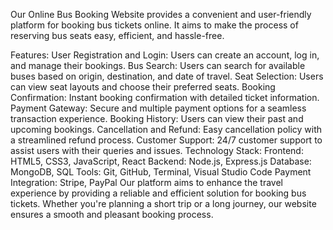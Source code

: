 Our Online Bus Booking Website provides a convenient and user-friendly platform for booking bus tickets online. It aims to make the process of reserving bus seats easy, efficient, and hassle-free.

Features:
User Registration and Login: Users can create an account, log in, and manage their bookings.
Bus Search: Users can search for available buses based on origin, destination, and date of travel.
Seat Selection: Users can view seat layouts and choose their preferred seats.
Booking Confirmation: Instant booking confirmation with detailed ticket information.
Payment Gateway: Secure and multiple payment options for a seamless transaction experience.
Booking History: Users can view their past and upcoming bookings.
Cancellation and Refund: Easy cancellation policy with a streamlined refund process.
Customer Support: 24/7 customer support to assist users with their queries and issues.
Technology Stack:
Frontend: HTML5, CSS3, JavaScript, React
Backend: Node.js, Express.js
Database: MongoDB, SQL
Tools: Git, GitHub, Terminal, Visual Studio Code
Payment Integration: Stripe, PayPal
Our platform aims to enhance the travel experience by providing a reliable and efficient solution for booking bus tickets. Whether you're planning a short trip or a long journey, our website ensures a smooth and pleasant booking process.

